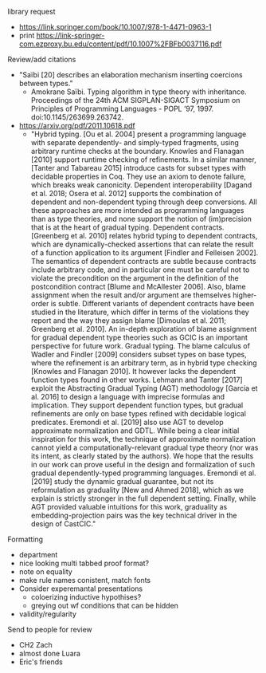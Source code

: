 library request
* https://link.springer.com/book/10.1007/978-1-4471-0963-1
* print https://link-springer-com.ezproxy.bu.edu/content/pdf/10.1007%2FBFb0037116.pdf

Review/add citations
* "Saïbi [20] describes an elaboration mechanism inserting coercions between types."
  * Amokrane Saïbi. Typing algorithm in type theory with inheritance. Proceedings of the 24th ACM SIGPLAN-SIGACT Symposium on Principles of Programming Languages - POPL ’97, 1997. doi:10.1145/263699.263742.
* https://arxiv.org/pdf/2011.10618.pdf
  * "Hybrid typing. [Ou et al. 2004] present a programming language with separate dependently- and
simply-typed fragments, using arbitrary runtime checks at the boundary. Knowles and Flanagan
[2010] support runtime checking of refinements. In a similar manner, [Tanter and Tabareau 2015]
introduce casts for subset types with decidable properties in Coq. They use an axiom to denote
failure, which breaks weak canonicity. Dependent interoperability [Dagand et al. 2018; Osera et al.
2012] supports the combination of dependent and non-dependent typing through deep conversions.
All these approaches are more intended as programming languages than as type theories, and none
support the notion of (im)precision that is at the heart of gradual typing.
Dependent contracts. [Greenberg et al. 2010] relates hybrid typing to dependent contracts, which
are dynamically-checked assertions that can relate the result of a function application to its
argument [Findler and Felleisen 2002]. The semantics of dependent contracts are subtle because
contracts include arbitrary code, and in particular one must be careful not to violate the precondition
on the argument in the definition of the postcondition contract [Blume and McAllester 2006]. Also,
blame assignment when the result and/or argument are themselves higher-order is subtle. Different
variants of dependent contracts have been studied in the literature, which differ in terms of the
violations they report and the way they assign blame [Dimoulas et al. 2011; Greenberg et al. 2010].
An in-depth exploration of blame assignment for gradual dependent type theories such as GCIC is
an important perspective for future work.
Gradual typing. The blame calculus of Wadler and Findler [2009] considers subset types on
base types, where the refinement is an arbitrary term, as in hybrid type checking [Knowles and
Flanagan 2010]. It however lacks the dependent function types found in other works. Lehmann
and Tanter [2017] exploit the Abstracting Gradual Typing (AGT) methodology [Garcia et al. 2016]
to design a language with imprecise formulas and implication. They support dependent function
types, but gradual refinements are only on base types refined with decidable logical predicates.
Eremondi et al. [2019] also use AGT to develop approximate normalization and GDTL. While being
a clear initial inspiration for this work, the technique of approximate normalization cannot yield a
computationally-relevant gradual type theory (nor was its intent, as clearly stated by the authors).
We hope that the results in our work can prove useful in the design and formalization of such
gradual dependently-typed programming languages. Eremondi et al. [2019] study the dynamic
gradual guarantee, but not its reformulation as graduality [New and Ahmed 2018], which as we
explain is strictly stronger in the full dependent setting. Finally, while AGT provided valuable
intuitions for this work, graduality as embedding-projection pairs was the key technical driver in
the design of CastCIC."


Formatting
* department
* nice looking multi tabbed proof format?
* note on equality
* make rule names conistent, match fonts
* Consider experemantal presentations
  * coloerizing inductive hypothises?
  * greying out wf conditions that can be hidden
* validity/regularity

Send to people for review
* CH2 Zach
* almost done Luara
* Eric's friends
